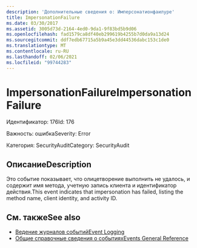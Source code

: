 ```yaml
---
description: 'Дополнительные сведения о: Имперсонатионфаилуре'
title: ImpersonationFailure
ms.date: 03/30/2017
ms.assetid: 3005d73d-2164-4ed0-9da1-9f83bd5b9d06
ms.openlocfilehash: fad1579ca8df40eb299619b4255b7d0da9a13d24
ms.sourcegitcommit: ddf7edb67715a5b9a45e3dd44536dabc153c1de0
ms.translationtype: MT
ms.contentlocale: ru-RU
ms.lasthandoff: 02/06/2021
ms.locfileid: "99744283"
---
```

# <a name="impersonationfailure"></a><span data-ttu-id="033df-103">ImpersonationFailure</span><span class="sxs-lookup"><span data-stu-id="033df-103">ImpersonationFailure</span></span>

<span data-ttu-id="033df-104">Идентификатор: 176</span><span class="sxs-lookup"><span data-stu-id="033df-104">Id: 176</span></span>  
  
 <span data-ttu-id="033df-105">Важность: ошибка</span><span class="sxs-lookup"><span data-stu-id="033df-105">Severity: Error</span></span>  
  
 <span data-ttu-id="033df-106">Категория: SecurityAudit</span><span class="sxs-lookup"><span data-stu-id="033df-106">Category: SecurityAudit</span></span>  
  
## <a name="description"></a><span data-ttu-id="033df-107">Описание</span><span class="sxs-lookup"><span data-stu-id="033df-107">Description</span></span>  

 <span data-ttu-id="033df-108">Это событие показывает, что олицетворение выполнить не удалось, и содержит имя метода, учетную запись клиента и идентификатор действия.</span><span class="sxs-lookup"><span data-stu-id="033df-108">This event indicates that impersonation has failed, listing the method name, client identity, and activity ID.</span></span>  
  
## <a name="see-also"></a><span data-ttu-id="033df-109">См. также</span><span class="sxs-lookup"><span data-stu-id="033df-109">See also</span></span>

- [<span data-ttu-id="033df-110">Ведение журналов событий</span><span class="sxs-lookup"><span data-stu-id="033df-110">Event Logging</span></span>](index.md)
- [<span data-ttu-id="033df-111">Общие справочные сведения о событиях</span><span class="sxs-lookup"><span data-stu-id="033df-111">Events General Reference</span></span>](events-general-reference.md)
